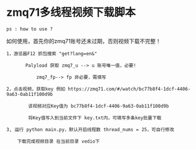 # zmq71多线程视频下载脚本

    ps : how to use ?
    
如何使用，首先你的zmq71账号还未过期，否则视频下载不完整！
        
    1，游览器F12 抓包搜索 "get?lang=en&" 
    
           Palyload 获取 zmq7_u --> u 账号唯一值，必要!
           
               zmq7_fp--> fp 非必要，需填写
               
    2，点击视频，获取key 例如 https://zmq71.com/#/watch/bc77b8f4-1dcf-4406-9a63-0ab11f100d9b
    
            该视频对应Key值为 bc77b8f4-1dcf-4406-9a63-0ab11f100d9b
            
            将Key值写入到当前文件下 key.txt内，可填写多条key批量下载
            
    3, 运行 python main.py，默认开启线程数 thread_nums = 25，可自行修改
    
        下载完成视频目录 在当前目录 vedio下
        

